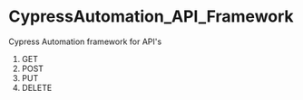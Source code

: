 # CypressAutomation_API_Framework
Cypress Automation framework for API's

1. GET
2. POST
3. PUT
4. DELETE
